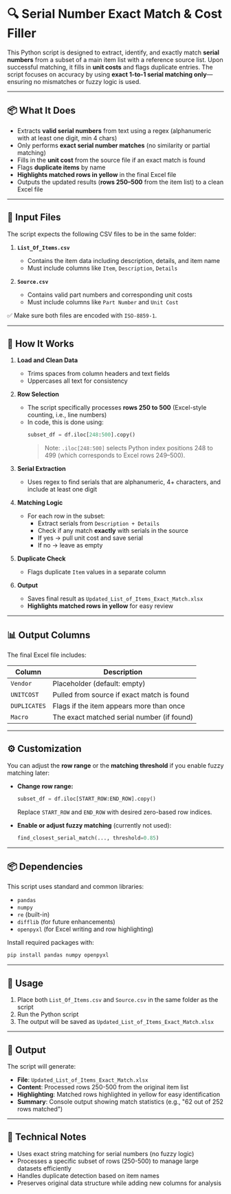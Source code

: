 # 🔍 Serial Number Exact Match & Cost Filler

This Python script is designed to extract, identify, and exactly match **serial numbers** from a subset of a main item list with a reference source list. Upon successful matching, it fills in **unit costs** and flags duplicate entries. The script focuses on accuracy by using **exact 1-to-1 serial matching only**—ensuring no mismatches or fuzzy logic is used.

---

## 📦 What It Does

- Extracts **valid serial numbers** from text using a regex (alphanumeric with at least one digit, min 4 chars)
- Only performs **exact serial number matches** (no similarity or partial matching)
- Fills in the **unit cost** from the source file if an exact match is found
- Flags **duplicate items** by name
- **Highlights matched rows in yellow** in the final Excel file
- Outputs the updated results (**rows 250–500** from the item list) to a clean Excel file

---

## 📁 Input Files

The script expects the following CSV files to be in the same folder:

1. **`List_Of_Items.csv`**  
   - Contains the item data including description, details, and item name  
   - Must include columns like `Item`, `Description`, `Details`

2. **`Source.csv`**  
   - Contains valid part numbers and corresponding unit costs  
   - Must include columns like `Part Number` and `Unit Cost`

✅ Make sure both files are encoded with `ISO-8859-1`.

---

## 🧠 How It Works

1. **Load and Clean Data**
   - Trims spaces from column headers and text fields
   - Uppercases all text for consistency

2. **Row Selection**
   - The script specifically processes **rows 250 to 500** (Excel-style counting, i.e., line numbers)
   - In code, this is done using:
     ```python
     subset_df = df.iloc[248:500].copy()
     ```
     > Note: `.iloc[248:500]` selects Python index positions 248 to 499 (which corresponds to Excel rows 249–500).

3. **Serial Extraction**
   - Uses regex to find serials that are alphanumeric, 4+ characters, and include at least one digit

4. **Matching Logic**
   - For each row in the subset:
     - Extract serials from `Description + Details`
     - Check if any match **exactly** with serials in the source
     - If yes → pull unit cost and save serial
     - If no → leave as empty

5. **Duplicate Check**
   - Flags duplicate `Item` values in a separate column

6. **Output**
   - Saves final result as `Updated_List_of_Items_Exact_Match.xlsx`
   - **Highlights matched rows in yellow** for easy review

---

## 📊 Output Columns

The final Excel file includes:

| Column       | Description                                       |
|--------------|---------------------------------------------------|
| `Vendor`     | Placeholder (default: empty)                      |
| `UNITCOST`   | Pulled from source if exact match is found        |
| `DUPLICATES` | Flags if the item appears more than once          |
| `Macro`      | The exact matched serial number (if found)        |

---

## ⚙️ Customization

You can adjust the **row range** or the **matching threshold** if you enable fuzzy matching later:

- **Change row range:**
  ```python
  subset_df = df.iloc[START_ROW:END_ROW].copy()
  ```
  Replace `START_ROW` and `END_ROW` with desired zero-based row indices.

- **Enable or adjust fuzzy matching** (currently not used):
  ```python
  find_closest_serial_match(..., threshold=0.85)
  ```

---

## 📦 Dependencies

This script uses standard and common libraries:

- `pandas`
- `numpy`
- `re` (built-in)
- `difflib` (for future enhancements)
- `openpyxl` (for Excel writing and row highlighting)

Install required packages with:

```bash
pip install pandas numpy openpyxl
```

---

## 🚀 Usage

1. Place both `List_Of_Items.csv` and `Source.csv` in the same folder as the script
2. Run the Python script
3. The output will be saved as `Updated_List_of_Items_Exact_Match.xlsx`

---

## 📝 Output

The script will generate:
- **File**: `Updated_List_of_Items_Exact_Match.xlsx`
- **Content**: Processed rows 250-500 from the original item list
- **Highlighting**: Matched rows highlighted in yellow for easy identification
- **Summary**: Console output showing match statistics (e.g., "62 out of 252 rows matched")

---

## 🔧 Technical Notes

- Uses exact string matching for serial numbers (no fuzzy logic)
- Processes a specific subset of rows (250-500) to manage large datasets efficiently
- Handles duplicate detection based on item names
- Preserves original data structure while adding new columns for analysis
